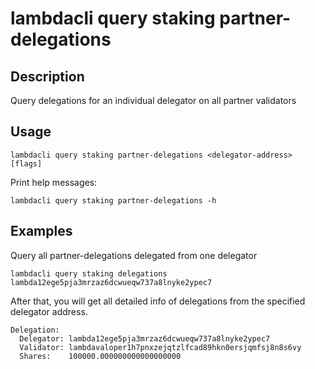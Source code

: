 # lambdacli query staking partner-delegations

## Description

Query delegations for an individual delegator on all partner validators

## Usage
```
lambdacli query staking partner-delegations <delegator-address> [flags]
```

Print help messages:
```
lambdacli query staking partner-delegations -h
```

## Examples

Query all partner-delegations delegated from one delegator
```
lambdacli query staking delegations lambda12ege5pja3mrzaz6dcwueqw737a8lnyke2ypec7
```

After that, you will get all detailed info of delegations from the specified delegator address.

```
Delegation:
  Delegator: lambda12ege5pja3mrzaz6dcwueqw737a8lnyke2ypec7
  Validator: lambdavaloper1h7pnxzejqtzlfcad89hkn0ersjqmfsj8n8s6vy
  Shares:    100000.000000000000000000
```
